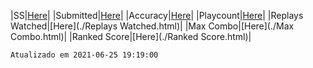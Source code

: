|SS|[Here](./SS.html)|
|Submitted|[Here](./Submitted.html)|
|Accuracy|[Here](./Accuracy.html)|
|Playcount|[Here](./Playcount.html)|
|Replays Watched|[Here](./Replays Watched.html)|
|Max Combo|[Here](./Max Combo.html)|
|Ranked Score|[Here](./Ranked Score.html)|

```
Atualizado em 2021-06-25 19:19:00
```
